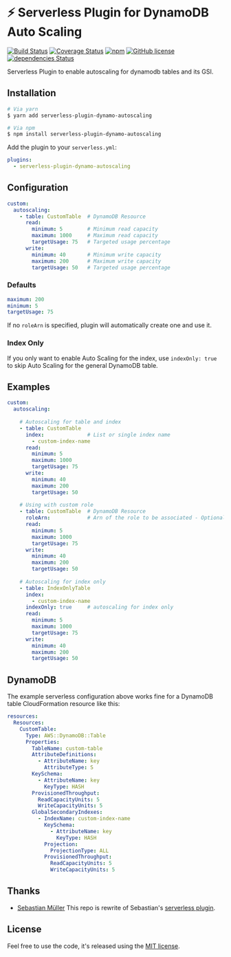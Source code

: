 # ⚡️ Serverless Plugin for DynamoDB Auto Scaling
[![Build Status][travis-image]][travis-url]
[![Coverage Status][coverage-image]][coverage-url]
[![npm][npm-image]][npm-url]
[![GitHub license][license-image]][license-url]
[![dependencies Status][dependencies-image]][dependencies-url]

Serverless Plugin to enable autoscaling for dynamodb tables and its GSI.

## Installation


```bash
# Via yarn
$ yarn add serverless-plugin-dynamo-autoscaling

# Via npm
$ npm install serverless-plugin-dynamo-autoscaling
```

Add the plugin to your `serverless.yml`:

```yaml
plugins:
  - serverless-plugin-dynamo-autoscaling
```

## Configuration


```yaml
custom:
  autoscaling:
    - table: CustomTable  # DynamoDB Resource
      read:
        minimum: 5        # Minimum read capacity
        maximum: 1000     # Maximum read capacity
        targetUsage: 75   # Targeted usage percentage
      write:
        minimum: 40       # Minimum write capacity
        maximum: 200      # Maximum write capacity
        targetUsage: 50   # Targeted usage percentage
```

### Defaults

```yaml
maximum: 200
minimum: 5
targetUsage: 75
```

If no `roleArn` is specified, plugin will automatically create one and use it.

### Index Only

If you only want to enable Auto Scaling for the index, use `indexOnly: true` to skip Auto Scaling for the general DynamoDB table.

## Examples

```yaml
custom:
  autoscaling:
  
    # Autoscaling for table and index
    - table: CustomTable  
      index:              # List or single index name
        - custom-index-name
      read:
        minimum: 5        
        maximum: 1000     
        targetUsage: 75   
      write:
        minimum: 40       
        maximum: 200      
        targetUsage: 50   
        
    # Using with custom role
    - table: CustomTable  # DynamoDB Resource
      roleArn:            # Arn of the role to be associated - Optional
      read:
        minimum: 5       
        maximum: 1000     
        targetUsage: 75   
      write:
        minimum: 40       
        maximum: 200      
        targetUsage: 50   
        
    # Autoscaling for index only
    - table: IndexOnlyTable  
      index:              
        - custom-index-name
      indexOnly: true     # autoscaling for index only
      read:
        minimum: 5        
        maximum: 1000     
        targetUsage: 75  
      write:
        minimum: 40       
        maximum: 200      
        targetUsage: 50   
```

## DynamoDB

The example serverless configuration above works fine for a DynamoDB table CloudFormation resource like this:

```yaml
resources:
  Resources:
    CustomTable:
      Type: AWS::DynamoDB::Table
      Properties:
        TableName: custom-table
        AttributeDefinitions:
          - AttributeName: key
            AttributeType: S
        KeySchema:
          - AttributeName: key
            KeyType: HASH
        ProvisionedThroughput:
          ReadCapacityUnits: 5
          WriteCapacityUnits: 5
        GlobalSecondaryIndexes:
          - IndexName: custom-index-name
            KeySchema:
              - AttributeName: key
                KeyType: HASH
            Projection:
              ProjectionType: ALL
            ProvisionedThroughput:
              ReadCapacityUnits: 5
              WriteCapacityUnits: 5
```


## Thanks

- [Sebastian Müller](https://github.com/sbstjn) This repo is rewrite of Sebastian's [serverless plugin](https://github.com/sbstjn/serverless-dynamodb-autoscaling).


## License

Feel free to use the code, it's released using the [MIT license](LICENSE.md).

[npm-image]:https://img.shields.io/npm/v/serverless-plugin-dynamo-autoscaling.svg
[npm-url]:https://www.npmjs.com/package/serverless-plugin-dynamo-autoscaling
[license-image]:https://img.shields.io/github/license/ACloudGuru/serverless-plugin-dynamo-autoscaling.svg
[license-url]:https://github.com/ACloudGuru/serverless-plugin-dynamo-autoscaling/blob/master/LICENSE
[travis-image]: https://travis-ci.org/ACloudGuru/serverless-plugin-dynamo-autoscaling.svg?branch=master
[travis-url]: https://travis-ci.org/ACloudGuru/serverless-plugin-dynamo-autoscaling
[dependencies-image]:https://david-dm.org/ACloudGuru/serverless-plugin-dynamo-autoscaling/status.svg
[dependencies-url]:https://david-dm.org/ACloudGuru/serverless-plugin-dynamo-autoscaling
[coverage-image]:https://coveralls.io/repos/github/ACloudGuru/serverless-plugin-dynamo-autoscaling/badge.svg?branch=master
[coverage-url]:https://coveralls.io/github/ACloudGuru/serverless-plugin-dynamo-autoscaling?branch=master
